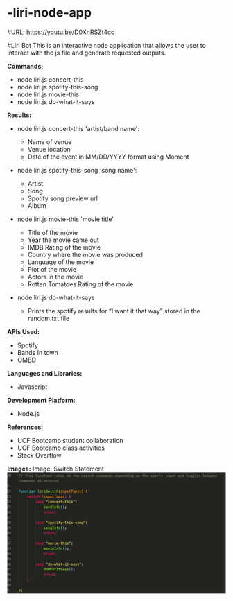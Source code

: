 # -liri-node-app

#URL: https://youtu.be/D0XnRSZt4cc

#Liri Bot
This is an interactive node application that allows the user to interact with the js file and generate requested outputs.

**Commands:**
* node liri.js concert-this
* node liri.js spotify-this-song
* node liri.js movie-this
* node liri.js do-what-it-says

**Results:**
* node liri.js concert-this 'artist/band name':
    * Name of venue
    * Venue location
    * Date of the event in MM/DD/YYYY format using Moment

* node liri.js spotify-this-song 'song name':
    * Artist
    * Song
    * Spotify song preview url
    * Album

* node liri.js movie-this 'movie title'
    * Title of the movie
    * Year the movie came out
    * IMDB Rating of the movie
    * Country where the movie was produced
    * Language of the movie
    * Plot of the movie
    * Actors in the movie
    * Rotten Tomatoes Rating of the movie

* node liri.js do-what-it-says
    * Prints the spotify results for “I want it that way” stored in the random.txt file

**APIs Used:**
* Spotify
* Bands In town
* OMBD

**Languages and Libraries:**
* Javascript

**Development Platform:**
* Node.js

**References:**
* UCF Bootcamp student collaboration
* UCF Bootcamp class activities
* Stack Overflow 

**Images:**
Image: Switch Statement
![switch statement](/Images/liri-switch.png)
